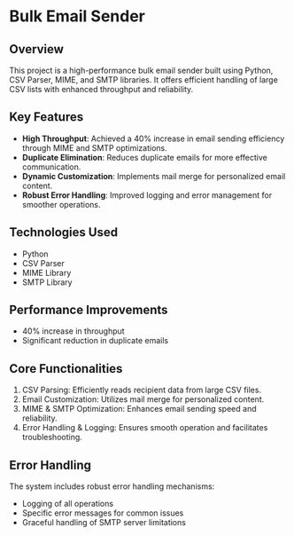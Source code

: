 # Bulk Email Sender

## Overview

This project is a high-performance bulk email sender built using Python, CSV Parser, MIME, and SMTP libraries. It offers efficient handling of large CSV lists with enhanced throughput and reliability.

## Key Features

- **High Throughput**: Achieved a 40% increase in email sending efficiency through MIME and SMTP optimizations.
- **Duplicate Elimination**: Reduces duplicate emails for more effective communication.
- **Dynamic Customization**: Implements mail merge for personalized email content.
- **Robust Error Handling**: Improved logging and error management for smoother operations.

## Technologies Used

- Python
- CSV Parser
- MIME Library
- SMTP Library

## Performance Improvements

- 40% increase in throughput
- Significant reduction in duplicate emails

## Core Functionalities

1. CSV Parsing: Efficiently reads recipient data from large CSV files.
2. Email Customization: Utilizes mail merge for personalized content.
3. MIME & SMTP Optimization: Enhances email sending speed and reliability.
4. Error Handling & Logging: Ensures smooth operation and facilitates troubleshooting.


## Error Handling

The system includes robust error handling mechanisms:
- Logging of all operations
- Specific error messages for common issues
- Graceful handling of SMTP server limitations

